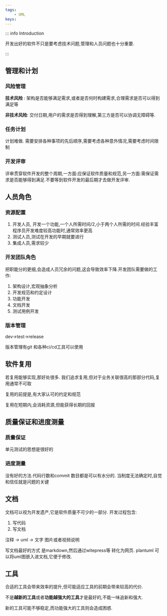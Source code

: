 ```yaml
---
tags:
    - UML
keys:
---
```


::: info Introduction

开发出好的软件不只是要考虑技术问题,管理和人员问题也十分重要.

:::

## 管理和计划

### 风险管理

**技术风险** : 架构是否能够满足需求,或者是否何时构建需求,合理需求是否可以得到满足等

**非技术风险**: 交付日期,用户的需求是否得到理解,第三方是否可以协调无障碍等.

### 任务计划

计划难做. 需要安排各种事项的先后顺序,需要考虑各种意外情况,需要考虑时间限制

### 开发评审

评审贯穿软件开发的整个周期,一方面:应保证软件质量和规范,另一方面:需保证需求是否能够得到满足.不要等到软件开发的最后期才去做开发评审.


## 人员角色

### 资源配置

1. 开发人员, 开发一个功能,一个人所需时间/2,小于两个人所需的时间.经验丰富程序员开发难度较高功能时,通常效率更高   
2. 测试人员,测试在开发的早期就要进行
3. 集成人员,需求较少

### 开发团队角色

把职能分的更细,会造成人员冗余的问题,这会导致效率下降.开发团队需要做的工作:

1. 架构设计,宏观抽象分析
2. 开发规范和约定设计
3. 功能开发
4. 文档开发
5. 测试用例开发

### 版本管理

dev->test->release 

版本管理有git 和各种ci/cd工具可以使用

## 软件复用

若复用能够实现,那好处很多. 我们追求复用,但对于业务关联很高的那部分代码,复用通常不可取

复用的前提是,有大家认可的约定和规范

复用在短期内,会消耗资源,但能获得长期的回报

## 质量保证和进度测量

### 质量保证

单元测试的思想是很好的

### 进度测量

没有好的方法.代码行数和commit 数目都是可以有水分的. 当制度无法确定时,自觉和信任就是问题的关键

## 文档

文档可以视为开发遗产,它是软件质量不可少的一部分. 开发过程包含:
 
1. 写代码
2. 写文档

注释 -> uml -> 文字 图片或者视频说明

写文档最好的方式 是markdown,然后通过witepress等 转化为网页. plantuml 可以将uml图嵌入进文档,它便于修改.


## 工具

合适的工具会带来效率的提升,但可能适应工具的前期会带来较高的代价.

不是**越新的工具**或者**功能越强大的工具**才是最好的,不能一味追新和强大.


新的工具可能不够稳定,而功能强大的工具则会造成困惑. 
